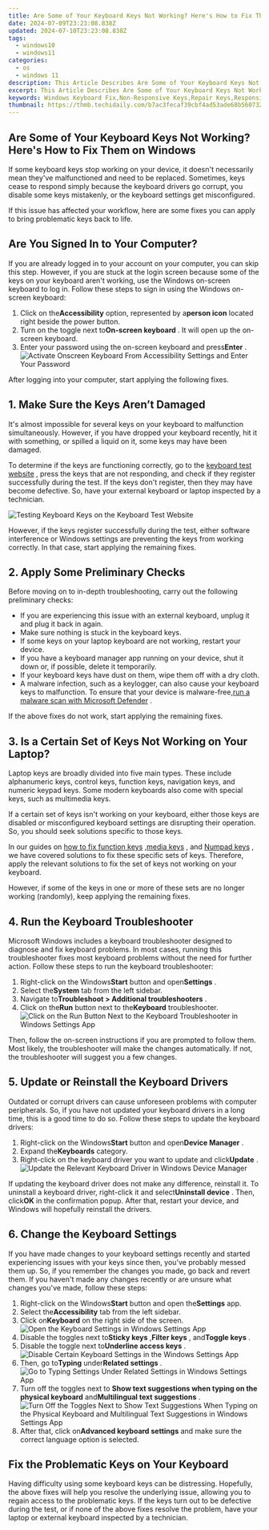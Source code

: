 ```yaml
---
title: Are Some of Your Keyboard Keys Not Working? Here's How to Fix Them on Windows
date: 2024-07-09T23:23:08.838Z
updated: 2024-07-10T23:23:08.838Z
tags:
  - windows10
  - windows11
categories:
  - os
  - windows 11
description: This Article Describes Are Some of Your Keyboard Keys Not Working? Here's How to Fix Them on Windows
excerpt: This Article Describes Are Some of Your Keyboard Keys Not Working? Here's How to Fix Them on Windows
keywords: Windows Keyboard Fix,Non-Responsive Keys,Repair Keys,Responsive Keys Guide,Faulty Key Fix,Key Malfunction Help,Operating System Key Troubleshoot
thumbnail: https://thmb.techidaily.com/b7ac3fecaf39cbf4ad53ade68b5607328fb5fc5fabf85fb01691cb6e94c786a0.jpg
---
```


## Are Some of Your Keyboard Keys Not Working? Here's How to Fix Them on Windows

 If some keyboard keys stop working on your device, it doesn't necessarily mean they've malfunctioned and need to be replaced. Sometimes, keys cease to respond simply because the keyboard drivers go corrupt, you disable some keys mistakenly, or the keyboard settings get misconfigured.

 If this issue has affected your workflow, here are some fixes you can apply to bring problematic keys back to life.

## Are You Signed In to Your Computer?

 If you are already logged in to your account on your computer, you can skip this step. However, if you are stuck at the login screen because some of the keys on your keyboard aren't working, use the Windows on-screen keyboard to log in. Follow these steps to sign in using the Windows on-screen keyboard:

1. Click on the**Accessibility** option, represented by a**person icon** located right beside the power button.
2. Turn on the toggle next to**On-screen keyboard** . It will open up the on-screen keyboard.
3. Enter your password using the on-screen keyboard and press**Enter** .  
![Activate Onscreen Keyboard From Accessibility Settings and Enter Your Password](https://static1.makeuseofimages.com/wordpress/wp-content/uploads/2023/03/activate-onscreen-keyboard-from-accessibility-settings-and-enter-your-password.jpg)

After logging into your computer, start applying the following fixes.

## 1\. Make Sure the Keys Aren’t Damaged

 It's almost impossible for several keys on your keyboard to malfunction simultaneously. However, if you have dropped your keyboard recently, hit it with something, or spilled a liquid on it, some keys may have been damaged.

 To determine if the keys are functioning correctly, go to the [keyboard test website](https://keyboard-test.space/) , press the keys that are not responding, and check if they register successfully during the test. If the keys don't register, then they may have become defective. So, have your external keyboard or laptop inspected by a technician.

![Testing Keyboard Keys on the Keyboard Test Website](https://static1.makeuseofimages.com/wordpress/wp-content/uploads/2023/03/testing-keyboard-keys-on-the-keyboard-test-website.jpg)

 However, if the keys register successfully during the test, either software interference or Windows settings are preventing the keys from working correctly. In that case, start applying the remaining fixes.

## 2\. Apply Some Preliminary Checks

 Before moving on to in-depth troubleshooting, carry out the following preliminary checks:

* If you are experiencing this issue with an external keyboard, unplug it and plug it back in again.
* Make sure nothing is stuck in the keyboard keys.
* If some keys on your laptop keyboard are not working, restart your device.
* If you have a keyboard manager app running on your device, shut it down or, if possible, delete it temporarily.
* If your keyboard keys have dust on them, wipe them off with a dry cloth.
* A malware infection, such as a keylogger, can also cause your keyboard keys to malfunction. To ensure that your device is malware-free,[run a malware scan with Microsoft Defender](https://www.makeuseof.com/how-to-remove-malware-using-microsoft-defenders-offline-scan/) .

If the above fixes do not work, start applying the remaining fixes.

## 3\. Is a Certain Set of Keys Not Working on Your Laptop?

 Laptop keys are broadly divided into five main types. These include alphanumeric keys, control keys, function keys, navigation keys, and numeric keypad keys. Some modern keyboards also come with special keys, such as multimedia keys.

 If a certain set of keys isn't working on your keyboard, either those keys are disabled or misconfigured keyboard settings are disrupting their operation. So, you should seek solutions specific to those keys.

 In our guides on [how to fix function keys](https://www.makeuseof.com/function-keys-not-working-windows-10/) ,[media keys](https://www.makeuseof.com/windows-10-media-keys-not-working/) , and [Numpad keys](https://www.makeuseof.com/windows-11-numpad-not-working/) , we have covered solutions to fix these specific sets of keys. Therefore, apply the relevant solutions to fix the set of keys not working on your keyboard.

 However, if some of the keys in one or more of these sets are no longer working (randomly), keep applying the remaining fixes.

## 4\. Run the Keyboard Troubleshooter

 Microsoft Windows includes a keyboard troubleshooter designed to diagnose and fix keyboard problems. In most cases, running this troubleshooter fixes most keyboard problems without the need for further action. Follow these steps to run the keyboard troubleshooter:

1. Right-click on the Windows**Start** button and open**Settings** .
2. Select the**System** tab from the left sidebar.
3. Navigate to**Troubleshoot > Additional troubleshooters** .
4. Click on the**Run** button next to the**Keyboard** troubleshooter.  
![Click on the Run Button Next to the Keyboard Troubleshooter in Windows Settings App](https://static1.makeuseofimages.com/wordpress/wp-content/uploads/2023/03/4-click-on-the-run-button-next-to-the-keyboard-troubleshooter-in-windows-settings-app.jpg)

 Then, follow the on-screen instructions if you are prompted to follow them. Most likely, the troubleshooter will make the changes automatically. If not, the troubleshooter will suggest you a few changes.

## 5\. Update or Reinstall the Keyboard Drivers

 Outdated or corrupt drivers can cause unforeseen problems with computer peripherals. So, if you have not updated your keyboard drivers in a long time, this is a good time to do so. Follow these steps to update the keyboard drivers:

1. Right-click on the Windows**Start** button and open**Device Manager** .
2. Expand the**Keyboards** category.
3. Right-click on the keyboard driver you want to update and click**Update** .  
![Update the Relevant Keyboard Driver in Windows Device Manager](https://static1.makeuseofimages.com/wordpress/wp-content/uploads/2023/03/5-update-the-relevant-keyboard-driver-in-windows-device-manager.jpg)

 If updating the keyboard driver does not make any difference, reinstall it. To uninstall a keyboard driver, right-click it and select**Uninstall device** . Then, click**OK** in the confirmation popup. After that, restart your device, and Windows will hopefully reinstall the drivers.

## 6\. Change the Keyboard Settings

 If you have made changes to your keyboard settings recently and started experiencing issues with your keys since then, you've probably messed them up. So, if you remember the changes you made, go back and revert them. If you haven't made any changes recently or are unsure what changes you've made, follow these steps:

1. Right-click on the Windows**Start** button and open the**Settings** app.
2. Select the**Accessibility** tab from the left sidebar.
3. Click on**Keyboard** on the right side of the screen.  
![Open the Keyboard Settings in Windows Settings App](https://static1.makeuseofimages.com/wordpress/wp-content/uploads/2023/03/6-open-the-keyboard-settings-in-windows-settings-app.jpg)
4. Disable the toggles next to**Sticky keys** ,**Filter keys** , and**Toggle keys** .
5. Disable the toggle next to**Underline access keys** .  
![Disable Certain Keyboard Settings in the Windows Settings App](https://static1.makeuseofimages.com/wordpress/wp-content/uploads/2023/03/7-disable-certain-keyboard-settings-in-the-windows-settings-app.jpg)
6. Then, go to**Typing** under**Related settings** .  
![Go to Typing Settings Under Related Settings in Windows Settings App](https://static1.makeuseofimages.com/wordpress/wp-content/uploads/2023/03/8-go-to-typing-settings-under-related-settings-in-windows-settings-app.jpg)
7. Turn off the toggles next to **Show text suggestions when typing on the physical keyboard** and**Multilingual text suggestions** .  
![Turn Off the Toggles Next to Show Text Suggestions When Typing on the Physical Keyboard and Multilingual Text Suggestions in Windows Settings App](https://static1.makeuseofimages.com/wordpress/wp-content/uploads/2023/03/9-turn-off-the-toggles-next-to-show-text-suggestions-when-typing-on-the-physical-keyboard-and-multilingual-text-suggestions-in-windows-settings-app.jpg)
8. After that, click on**Advanced keyboard settings** and make sure the correct language option is selected.

## Fix the Problematic Keys on Your Keyboard

 Having difficulty using some keyboard keys can be distressing. Hopefully, the above fixes will help you resolve the underlying issue, allowing you to regain access to the problematic keys. If the keys turn out to be defective during the test, or if none of the above fixes resolve the problem, have your laptop or external keyboard inspected by a technician.


<ins class="adsbygoogle"
     style="display:block"
     data-ad-format="autorelaxed"
     data-ad-client="ca-pub-7571918770474297"
     data-ad-slot="1223367746"></ins>



<ins class="adsbygoogle"
     style="display:block"
     data-ad-client="ca-pub-7571918770474297"
     data-ad-slot="8358498916"
     data-ad-format="auto"
     data-full-width-responsive="true"></ins>


